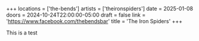 +++
locations = ['the-bends']
artists = ['theironspiders']
date = 2025-01-08
doors = 2024-10-24T22:00:00-05:00
draft = false
link = 'https://www.facebook.com/thebendsbar'
title = 'The Iron Spiders'
+++

This is a test
